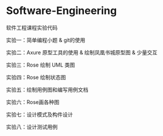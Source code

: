 # Software-Engineering
软件工程课程实验代码

实验一：简单编程小题 & git的使用

实验二：Axure 原型工具的使用 & 绘制凤凰书城原型图 & 少量交互

实验三：Rose 绘制 UML 类图

实验四：Rose 绘制状态图

实验五：绘制用例图和编写用例文档

实验六：Rose画各种图

实验七：设计模式及构件设计

实验八：设计测试用例
